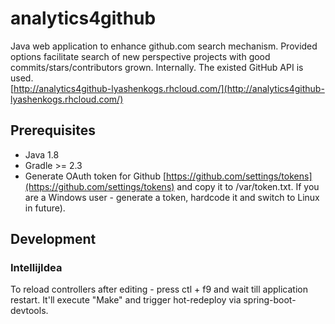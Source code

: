 # analytics4github
Java web application to enhance github.com search mechanism.
Provided options facilitate search of new perspective projects with good commits/stars/contributors grown.
Internally. The existed GitHub API is used.  
[http://analytics4github-lyashenkogs.rhcloud.com/](http://analytics4github-lyashenkogs.rhcloud.com/)
## Prerequisites

* Java 1.8
* Gradle >= 2.3 
* Generate OAuth token for Github [https://github.com/settings/tokens](https://github.com/settings/tokens)
and copy it to /var/token.txt. If you are a Windows user - generate a token, hardcode it and
switch to Linux in future).

## Development

### IntellijIdea
To reload controllers after editing - press ctl + f9 and wait till application restart.
It'll execute "Make" and trigger hot-redeploy via spring-boot-devtools.
